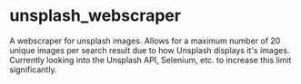 # unsplash_webscraper
A webscraper for unsplash images. Allows for a maximum number of 20 unique images per search result due to how Unsplash displays it's images. Currently looking into the Unsplash API, Selenium, etc. to increase this limit significantly. 
